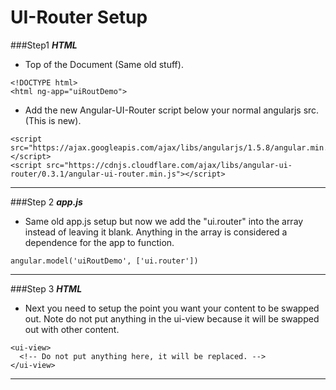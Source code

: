 # UI-Router Setup

###Step1
***HTML***
* Top of the Document (Same old stuff).
```
<!DOCTYPE html>
<html ng-app="uiRoutDemo">
```
* Add the new Angular-UI-Router script below your normal angularjs src. (This is new).
```
<script src="https://ajax.googleapis.com/ajax/libs/angularjs/1.5.8/angular.min.js"></script>
<script src="https://cdnjs.cloudflare.com/ajax/libs/angular-ui-router/0.3.1/angular-ui-router.min.js"></script>
```
---
###Step 2
***app.js***
* Same old app.js setup but now we add the "ui.router" into the array instead of leaving it blank. Anything in the array is considered a dependence for the app to function.  
```
angular.model('uiRoutDemo', ['ui.router'])
```
---
###Step 3
***HTML***
* Next you need to setup the point you want your content to be swapped out. Note do not put anything in the ui-view because it will be swapped out with other content.
```
<ui-view>
  <!-- Do not put anything here, it will be replaced. -->
</ui-view>
```
---

